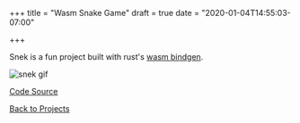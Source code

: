 +++
title = "Wasm Snake Game"
draft = true
date = "2020-01-04T14:55:03-07:00"

+++

Snek is a fun project built with rust's [wasm bindgen](https://rustwasm.github.io/docs/wasm-bindgen/).

![snek gif](https://cdn.jsdelivr.net/gh/berto/snek@master/snek.gif)

[Code Source](https://github.com/berto/snek)

[Back to Projects](/projects)
